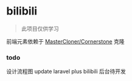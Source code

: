 # bilibili

>此项目仅供学习

前端元素依赖于 [MasterCloner/Cornerstone](https://github.com/MasterCloner/Cornerstone) 克隆

### todo
设计流程图
update laravel  plus 
bilibili 后台待开发
